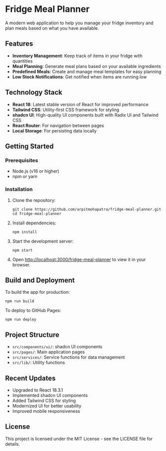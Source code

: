 # Fridge Meal Planner

A modern web application to help you manage your fridge inventory and plan meals based on what you have available.

## Features

- **Inventory Management**: Keep track of items in your fridge with quantities
- **Meal Planning**: Generate meal plans based on your available ingredients
- **Predefined Meals**: Create and manage meal templates for easy planning
- **Low Stock Notifications**: Get notified when items are running low

## Technology Stack

- **React 18**: Latest stable version of React for improved performance
- **Tailwind CSS**: Utility-first CSS framework for styling
- **shadcn UI**: High-quality UI components built with Radix UI and Tailwind CSS
- **React Router**: For navigation between pages
- **Local Storage**: For persisting data locally

## Getting Started

### Prerequisites

- Node.js (v16 or higher)
- npm or yarn

### Installation

1. Clone the repository:

   ```
   git clone https://github.com/arpitmohapatra/fridge-meal-planner.git
   cd fridge-meal-planner
   ```

2. Install dependencies:

   ```
   npm install
   ```

3. Start the development server:

   ```
   npm start
   ```

4. Open [http://localhost:3000/fridge-meal-planner](http://localhost:3000/fridge-meal-planner) to view it in your browser.

## Build and Deployment

To build the app for production:

```
npm run build
```

To deploy to GitHub Pages:

```
npm run deploy
```

## Project Structure

- `src/components/ui/`: shadcn UI components
- `src/pages/`: Main application pages
- `src/services/`: Service functions for data management
- `src/lib/`: Utility functions

## Recent Updates

- Upgraded to React 18.3.1
- Implemented shadcn UI components
- Added Tailwind CSS for styling
- Modernized UI for better usability
- Improved mobile responsiveness

## License

This project is licensed under the MIT License - see the LICENSE file for details.
